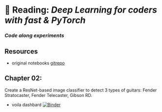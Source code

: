 # :blue_book: Reading: *Deep Learning for coders with fast &amp; PyTorch*
### *Code along experiments*

## Resources
- original notebooks [gitrepo](https://github.com/fastai/fastbook)

## Chapter 02:

Create a  ResNet-based image classifier to detect 3 types of guitars: Fender Stratocaster, Fender Telecaster, Gibson RD. 
- voila dashbard [![Binder](https://mybinder.org/badge_logo.svg)](https://mybinder.org/v2/gh/finale80/fastbook/HEAD?urlpath=voila%2Frender%2Fnotebooks%2Fchapter02_guitars_classifier_inference_dashboard.ipynb)
